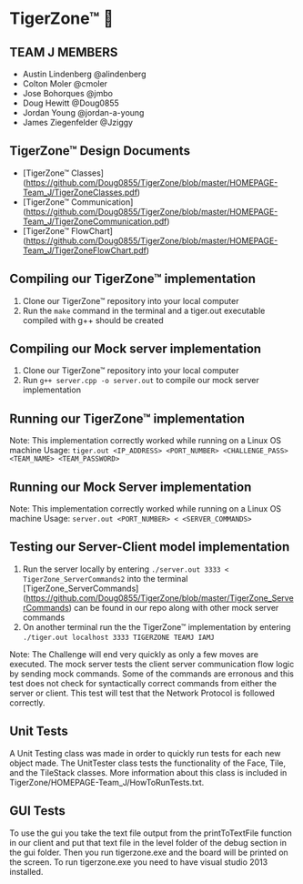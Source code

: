 ﻿# TigerZone™ :tiger:

## TEAM J MEMBERS
- Austin Lindenberg @alindenberg
- Colton Moler @cmoler
- Jose Bohorques @jmbo
- Doug Hewitt @Doug0855
- Jordan Young @jordan-a-young
- James Ziegenfelder @Jziggy

## TigerZone™ Design Documents
- [TigerZone™ Classes] (https://github.com/Doug0855/TigerZone/blob/master/HOMEPAGE-Team_J/TigerZoneClasses.pdf)
- [TigerZone™ Communication] (https://github.com/Doug0855/TigerZone/blob/master/HOMEPAGE-Team_J/TigerZoneCommunication.pdf)
- [TigerZone™ FlowChart] (https://github.com/Doug0855/TigerZone/blob/master/HOMEPAGE-Team_J/TigerZoneFlowChart.pdf)

## Compiling our TigerZone™ implementation
1. Clone our TigerZone™ repository into your local computer
2. Run the ```make``` command in the terminal and a tiger.out executable compiled with g++ should be created

## Compiling our Mock server implementation
1. Clone our TigerZone™ repository into your local computer
2. Run ```g++ server.cpp -o server.out``` to compile our mock server implementation

## Running our TigerZone™ implementation
Note: This implementation correctly worked while running on a Linux OS machine
Usage: ```tiger.out <IP_ADDRESS> <PORT_NUMBER> <CHALLENGE_PASS> <TEAM_NAME> <TEAM_PASSWORD>```

## Running our Mock Server implementation
Note: This implementation correctly worked while running on a Linux OS machine
Usage: ```server.out <PORT_NUMBER> < <SERVER_COMMANDS>```

## Testing our Server-Client model implementation
1. Run the server locally by entering ```./server.out 3333 < TigerZone_ServerCommands2``` into the terminal
   [TigerZone_ServerCommands] (https://github.com/Doug0855/TigerZone/blob/master/TigerZone_ServerCommands) can be found in our repo along with other mock server commands
2. On another terminal run the the TigerZone™ implementation by entering     
    ```./tiger.out localhost 3333 TIGERZONE TEAMJ IAMJ ```

Note: The Challenge will end very quickly as only a few moves are executed. The mock server tests the client server communication flow logic by sending mock commands. Some of the commands are erronous and this test does not check for syntactically correct commands from either the server or client. This test will test that the Network Protocol is followed correctly. 

## Unit Tests
A Unit Testing class was made in order to quickly run tests for each new object made. The UnitTester class tests the functionality of the Face, Tile, and the TileStack classes. More information about this class is included in TigerZone/HOMEPAGE-Team_J/HowToRunTests.txt.

## GUI Tests
To use the gui you take the text file output from the printToTextFile function in our client and put that text file in the level folder of the debug section in the gui folder. Then you run tigerzone.exe and the board will be printed on the screen. To run tigerzone.exe you need to have visual studio 2013 installed.
